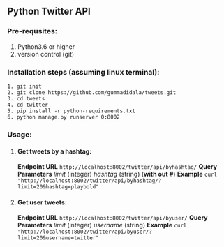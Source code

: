 ## Python Twitter API

### Pre-requsites:
1. Python3.6 or higher
2. version control (git)

### Installation steps (assuming linux terminal):
```
1. git init
2. git clone https://github.com/gummadidala/tweets.git
3. cd tweets
4. cd twitter
5. pip install -r python-requirements.txt
6. python manage.py runserver 0:8002
```

### Usage:

1. #### Get tweets by a hashtag:
    **Endpoint URL**
    ``` http://localhost:8002/twitter/api/byhashtag/ ```
    **Query Parameters**
    _limit_ (integer)
    _hashtag_ (string) (**with out #**)
    **Example**
    ``` curl "http://localhost:8002/twitter/api/byhashtag/?limit=20&hashtag=playbold" ```

2. #### Get user tweets:
    **Endpoint URL**
    ``` http://localhost:8002/twitter/api/byuser/ ```
    **Query Parameters**
    _limit_ (integer)
    _username_ (string)
    **Example**
    ``` curl "http://localhost:8002/twitter/api/byuser/?limit=20&username=twitter" ```


